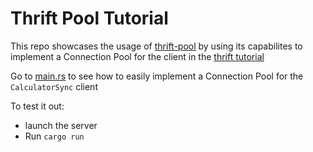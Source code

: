 # Thrift Pool Tutorial

This repo showcases the usage of [thrift-pool](https://github.com/midnightexigent/thrift-pool-rs) by using its capabilites to implement a Connection Pool for the client in the [thrift tutorial](https://github.com/apache/thrift/tree/master/tutorial)

Go to [main.rs](src/main.rs) to see how to easily implement a Connection Pool for the `CalculatorSync` client

To test it out: 

- launch the server 
- Run `cargo run`


